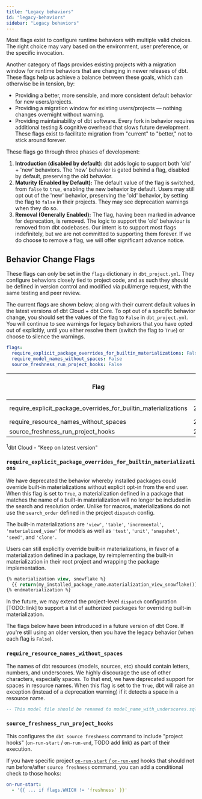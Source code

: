```yaml
---
title: "Legacy behaviors"
id: "legacy-behaviors"
sidebar: "Legacy behaviors"
---
```


Most flags exist to configure runtime behaviors with multiple valid choices. The right choice may vary based on the environment, user preference, or the specific invocation.

Another category of flags provides existing projects with a migration window for runtime behaviors that are changing in newer releases of dbt. These flags help us achieve a balance between these goals, which can otherwise be in tension, by:
- Providing a better, more sensible, and more consistent default behavior for new users/projects.
- Providing a migration window for existing users/projects &mdash; nothing changes overnight without warning.
- Providing maintainability of dbt software. Every fork in behavior requires additional testing & cognitive overhead that slows future development. These flags exist to facilitate migration from "current" to "better," not to stick around forever.

These flags go through three phases of development:
1. **Introduction (disabled by default):** dbt adds logic to support both 'old' + 'new' behaviors. The 'new' behavior is gated behind a flag, disabled by default, preserving the old behavior.
2. **Maturity (Enabled by Default):** The default value of the flag is switched, from `false` to `true`, enabling the new behavior by default. Users may still opt out of the 'new' behavior, preserving the 'old' behavior, by setting the flag to `false` in their projects. They may see deprecation warnings when they do so.
3. **Removal (Generally Enabled):** The flag, having been marked in advance for deprecation, is removed. The logic to support the 'old' behaviour is removed from dbt codebases. Our intent is to support most flags indefinitely, but we are not committed to supporting them forever. If we do choose to remove a flag, we will offer significant advance notice.

## Behavior Change Flags

These flags can _only_ be set in the `flags` dictionary in `dbt_project.yml`. They configure behaviors closely tied to project code, and as such they should be defined in version control and modified via pull/merge request, with the same testing and peer review.

The current flags are shown below, along with their current default values in the latest versions of dbt Cloud + dbt Core. To opt out of a specific behavior change, you should set the values of the flag to `False` in `dbt_project.yml`. You will continue to see warnings for legacy behaviors that you have opted out of explicitly, until you either resolve them (switch the flag to `True`) or choose to silence the warnings.

<File name='dbt_project.yml'>

```yml
flags:
  require_explicit_package_overrides_for_builtin_materializations: False
  require_model_names_without_spaces: False
  source_freshness_run_project_hooks: False
```

</File>

| Flag                                                            | dbt Cloud: Intro | dbt Cloud: Maturity | dbt Core: Intro | dbt Core: Maturity | 
|-----------------------------------------------------------------|------------------|---------------------|-----------------|--------------------|
| require_explicit_package_overrides_for_builtin_materializations | 2024.04.141      | 2024.05.xxx         | 1.6.14, 1.7.14    | 1.8.0             |
| require_resource_names_without_spaces                           | 2024.05.xxx      | 2024.06.xxx         | 1.8.0           | 1.9.0             |
| source_freshness_run_project_hooks                              | 2024.03.61       | 2024.06.xxx         | 1.8.0           | 1.9.0             |

<sup>1</sup>dbt Cloud - "Keep on latest version"

### `require_explicit_package_overrides_for_builtin_materializations`

We have deprecated the behavior whereby installed packages could override built-in materializations without explicit opt-in from the end user. When this flag is set to `True`, a materialization defined in a package that matches the name of a built-in materialization will no longer be included in the search and resolution order. Unlike for macros, materializations do not use the `search_order` defined in the project `dispatch` config.

The built-in materializations are `'view'`, `'table'`, `'incremental'`, `'materialized_view'` for models as well as `'test'`, `'unit'`, `'snapshot'`, `'seed'`, and `'clone'`.

Users can still explicitly override built-in materializations, in favor of a materialization defined in a package, by reimplementing the built-in materialization in their root project and wrapping the package implementation.

<File name='macros/materialization_view.sql'>

```sql
{% materialization view, snowflake %}
  {{ return(my_installed_package_name.materialization_view_snowflake()) }}
{% endmaterialization %}
```

</File>

In the future, we may extend the project-level `dispatch` configuration [TODO: link] to support a list of authorized packages for overriding built-in materialization.

<VersionBlock lastVersion="1.7">

The flags below have been introduced in a future version of dbt Core. If you're still using an older version, then you have the legacy behavior (when each flag is `False`).

</VersionBlock>

### `require_resource_names_without_spaces`

The names of dbt resources (models, sources, etc) should contain letters, numbers, and underscores. We highly discourage the use of other characters, especially spaces. To that end, we have deprecated support for spaces in resource names. When this flag is set to the `True`, dbt will raise an exception (instead of a deprecation warning) if it detects a space in a resource name.

<File name='models/model name with spaces.sql'>

```sql
-- This model file should be renamed to model_name_with_underscores.sql
```

</File>

### `source_freshness_run_project_hooks`

This configures the `dbt source freshness` command to include "project hooks" (`on-run-start` / `on-run-end`, TODO add link) as part of their execution.

If you have specific project [`on-run-start` / `on-run-end`](/reference/project-configs/on-run-start-on-run-end) hooks that should not run before/after `source freshness` command, you can add a conditional check to those hooks:

<File name='dbt_project.yml'>

```yaml
on-run-start:
  - '{{ ... if flags.WHICH != 'freshness' }}'
```
</File>
